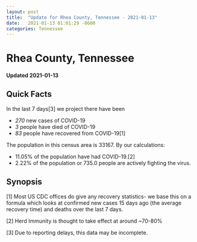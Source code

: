 ```yaml
---
layout: post
title:  "Update for Rhea County, Tennessee - 2021-01-13"
date:   2021-01-13 01:01:29 -0600
categories: Tennessee
---
```


# Rhea County, Tennessee
#### Updated 2021-01-13

## Quick Facts

In the last 7 days[3] we project there have been
- *270* new cases of COVID-19
- *3* people have died of COVID-19
- *83* people have recovered from COVID-19[1]

The population in this census area is 33167. By our calculations:
- 11.05% of the population have had COVID-19.[2]
- 2.22% of the population or 735.0 people are actively fighting the virus.

## Synopsis




[1] Most US CDC offices do give any recovery statistics- we base this on a formula which looks at confirmed new cases
15 days ago (the average recovery time) and deaths over the last 7 days.

[2] Herd Immunity is thought to take effect at around ~70-80%

[3] Due to reporting delays, this data may be incomplete.
 
    